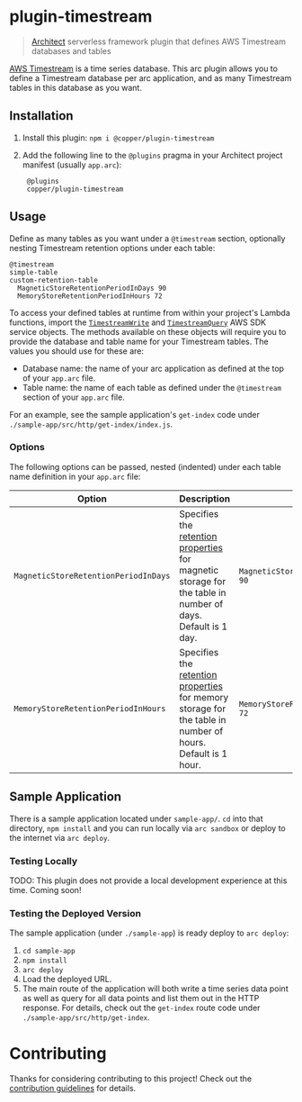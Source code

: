 # plugin-timestream

> [Architect](arc.codes) serverless framework plugin that defines AWS Timestream databases and tables

[AWS Timestream][timestream] is a time series database. This arc plugin allows
you to define a Timestream database per arc application, and as many Timestream
tables in this database as you want.

## Installation

1. Install this plugin: `npm i @copper/plugin-timestream`
2. Add the following line to the `@plugins` pragma in your Architect project manifest (usually `app.arc`):

        @plugins
        copper/plugin-timestream

## Usage

Define as many tables as you want under a `@timestream` section, optionally
nesting Timestream retention options under each table:

```
@timestream
simple-table
custom-retention-table
  MagneticStoreRetentionPeriodInDays 90
  MemoryStoreRetentionPeriodInHours 72
```

To access your defined tables at runtime from within your project's Lambda
functions, import the [`TimestreamWrite`][write] and [`TimestreamQuery`][query]
AWS SDK service objects. The methods available on these objects will require you
to provide the database and table name for your Timestream tables. The values
you should use for these are:

- Database name: the name of your arc application as defined at the top of your
    `app.arc` file.
- Table name: the name of each table as defined under the `@timestream` section
    of your `app.arc` file.

For an example, see the sample application's `get-index` code under
`./sample-app/src/http/get-index/index.js`.

### Options

The following options can be passed, nested (indented) under each table name definition in
your `app.arc` file:

|Option|Description|Example|
|---|---|---|
|`MagneticStoreRetentionPeriodInDays`|Specifies the [retention properties][retention] for magnetic storage for the table in number of days. Default is 1 day.|`MagneticStoreRetentionPeriodInDays 90`|
|`MemoryStoreRetentionPeriodInHours`|Specifies the [retention properties][retention] for memory storage for the table in number of hours. Default is 1 hour.|`MemoryStoreRetentionPeriodInHours 72`|

## Sample Application

There is a sample application located under `sample-app/`. `cd` into that
directory, `npm install` and you can run locally via `arc sandbox` or deploy to
the internet via `arc deploy`.

### Testing Locally

TODO: This plugin does not provide a local development experience at this time.
Coming soon!

### Testing the Deployed Version

The sample application (under `./sample-app`) is ready deploy to `arc deploy`:

1. `cd sample-app`
2. `npm install`
3. `arc deploy`
4. Load the deployed URL.
5. The main route of the application will both write a time series data point as
   well as query for all data points and list them out in the HTTP response. For
   details, check out the `get-index` route code under
   `./sample-app/src/http/get-index`.

# Contributing

Thanks for considering contributing to this project! Check out the
[contribution guidelines](CONTRIBUTING.md) for details.

[timestream]: https://aws.amazon.com/timestream/
[retention]: https://docs.aws.amazon.com/AWSCloudFormation/latest/UserGuide/aws-resource-timestream-table.html#cfn-timestream-table-retentionproperties
[write]: https://docs.aws.amazon.com/AWSJavaScriptSDK/latest/AWS/TimestreamWrite.html
[query]: https://docs.aws.amazon.com/AWSJavaScriptSDK/latest/AWS/TimestreamQuery.html
